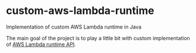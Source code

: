 # custom-aws-lambda-runtime
Implementation of custom AWS Lambda runtime in Java

The main goal of the project is to play a little bit with custom implementation of [AWS Lambda runtime API](https://docs.aws.amazon.com/lambda/latest/dg/runtimes-api.html).

